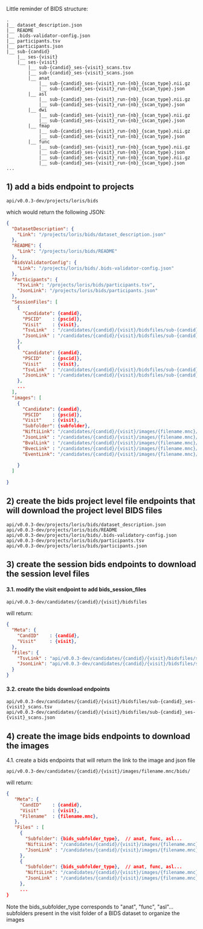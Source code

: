 Little reminder of BIDS structure:

```
.
|__ dataset_description.json
|__ README
|__ .bids-validator-config.json
|__ participants.tsv
|__ participants.json
|__ sub-{candid}
    |__ ses-{visit}
    |__ ses-{visit}
        |__ sub-{candid}_ses-{visit}_scans.tsv
        |__ sub-{candid}_ses-{visit}_scans.json
        |__ anat
            |__ sub-{candid}_ses-{visit}_run-{nb}_{scan_type}.nii.gz
            |__ sub-{candid}_ses-{visit}_run-{nb}_{scan_type}.json
        |__ asl
            |__ sub-{candid}_ses-{visit}_run-{nb}_{scan_type}.nii.gz
            |__ sub-{candid}_ses-{visit}_run-{nb}_{scan_type}.json
        |__ dwi
            |__ sub-{candid}_ses-{visit}_run-{nb}_{scan_type}.nii.gz
            |__ sub-{candid}_ses-{visit}_run-{nb}_{scan_type}.json
        |__ fmap
            |__ sub-{candid}_ses-{visit}_run-{nb}_{scan_type}.nii.gz
            |__ sub-{candid}_ses-{visit}_run-{nb}_{scan_type}.json
        |__ func
            |__ sub-{candid}_ses-{visit}_run-{nb}_{scan_type}.nii.gz
            |__ sub-{candid}_ses-{visit}_run-{nb}_{scan_type}.json
            |__ sub-{candid}_ses-{visit}_run-{nb}_{scan_type}.nii.gz
            |__ sub-{candid}_ses-{visit}_run-{nb}_{scan_type}.json
...
```









## 1) add a bids endpoint to projects

`api/v0.0.3-dev/projects/loris/bids`

which would return the following JSON:
```json
{
  "DatasetDescription": {
    "Link": "/projects/loris/bids/dataset_description.json"
  },
  "README": {
    "Link": "/projects/loris/bids/README"
  },
  "BidsValidatorConfig": {
    "Link": "/projects/loris/bids/.bids-validator-config.json"
  },
  "Participants": {
    "TsvLink": "/projects/loris/bids/participants.tsv",
    "JsonLink": "/projects/loris/bids/participants.json"
  },
  "SessionFiles": [
    {
      "Candidate": {candid},
      "PSCID"    : {pscid]},
      "Visit"    : {visit},
      "TsvLink"  : "/candidates/{candid}/{visit}/bidsfiles/sub-{candid}_ses-{visit}_scans.tsv",
      "JsonLink" : "/candidates/{candid}/{visit}/bidsfiles/sub-{candid}_ses-{visit}_scans.json"
    },
    {
      "Candidate": {candid},
      "PSCID"    : {pscid]},
      "Visit"    : {visit},
      "TsvLink"  : "/candidates/{candid}/{visit}/bidsfiles/sub-{candid}_ses-{visit}_scans.tsv",
      "JsonLink" : "/candidates/{candid}/{visit}/bidsfiles/sub-{candid}_ses-{visit}_scans.json"
    },
    ...
  ],
  "images": [
    {
      "Candidate": {candid},
      "PSCID"    : {pscid]},
      "Visit"    : {visit},
      "Subfolder": {subfolder},
      "NiftiLink": "/candidates/{candid}/{visit}/images/{filename.mnc}/bids/nifti",
      "JsonLink" : "/candidates/{candid}/{visit}/images/{filename.mnc}/bids/json",
      "BvalLink" : "/candidates/{candid}/{visit}/images/{filename.mnc}/bids/bval",
      "BvecLink" : "/candidates/{candid}/{visit}/images/{filename.mnc}/bids/bvec",
      "EventLink": "/candidates/{candid}/{visit}/images/{filename.mnc}/bids/event"
            
    }
  ]
  
}
```



## 2) create the bids project level file endpoints that will download the project level BIDS files

```
api/v0.0.3-dev/projects/loris/bids/dataset_description.json
api/v0.0.3-dev/projects/loris/bids/README
api/v0.0.3-dev/projects/loris/bids/.bids-validatory-config.json
api/v0.0.3-dev/projects/loris/bids/participants.tsv
api/v0.0.3-dev/projects/loris/bids/participants.json
```

## 3) create the session bids endpoints to download the session level files

#### 3.1. modify the visit endpoint to add bids_session_files

`api/v0.0.3-dev/candidates/{candid}/{visit}/bidsfiles` 

will return:
```json
{
  "Meta": {
    "CandID"    : {candid},
    "Visit"     : {visit},
  },
  "Files": {
    "TsvLink" : "api/v0.0.3-dev/candidates/{candid}/{visit}/bidsfiles/sub-{candid}_ses-{visit}_scans.tsv",
    "JsonLink": "api/v0.0.3-dev/candidates/{candid}/{visit}/bidsfiles/sub-{candid}_ses-{visit}_scans.json"
  }
}
```

#### 3.2. create the bids download endpoints

```
api/v0.0.3-dev/candidates/{candid}/{visit}/bidsfiles/sub-{candid}_ses-{visit}_scans.tsv
api/v0.0.3-dev/candidates/{candid}/{visit}/bidsfiles/sub-{candid}_ses-{visit}_scans.json
```


## 4) create the image bids endpoints to download the images


4.1. create a bids endpoints that will return the link to the image and json file


`api/v0.0.3-dev/candidates/{candid}/{visit}/images/filename.mnc/bids/` 


will return:
```json
{
   "Meta": {
     "CandID"    : {candid},
     "Visit"     : {visit},
     "Filename"  : {filename.mnc},
   },
   "Files" : [
     {
       "Subfolder": {bids_subfolder_type},  // anat, func, asl...
       "NiftiLink": "/candidates/{candid}/{visit}/images/{filename.mnc}/bids/nifti",
       "JsonLink" : "/candidates/{candid}/{visit}/images/{filename.mnc}/bids/json" 
     },
     {
       "Subfolder": {bids_subfolder_type},  // anat, func, asl...
       "NiftiLink": "/candidates/{candid}/{visit}/images/{filename.mnc}/bids/nifti",
       "JsonLink" : "/candidates/{candid}/{visit}/images/{filename.mnc}/bids/json" 
     },
     ...
}
```

Note the bids_subfolder_type corresponds to "anat", "func", "asl"... subfolders present
in the visit folder of a BIDS dataset to organize the images

